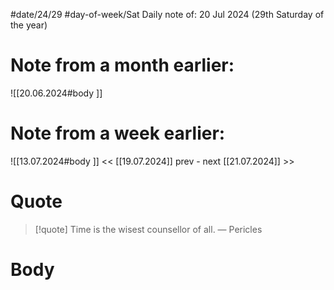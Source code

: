 
#date/24/29
#day-of-week/Sat
Daily note of: 20 Jul 2024 (29th Saturday of the year)

# Note from a month earlier:
![[20.06.2024#body ]]

# Note from a week earlier:
![[13.07.2024#body ]]
 << [[19.07.2024]] prev - next [[21.07.2024]] >>
# Quote

> [!quote] Time is the wisest counsellor of all.
> — Pericles
# Body

